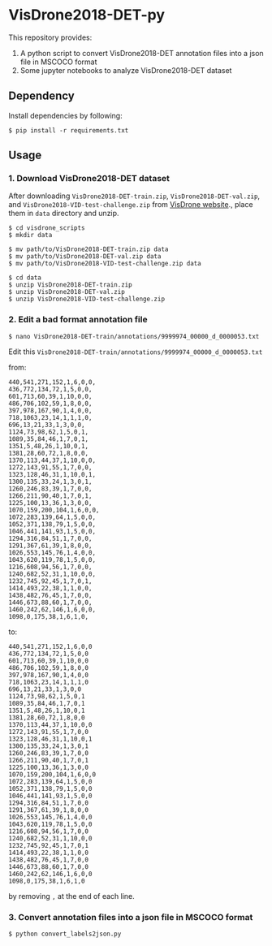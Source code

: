 # VisDrone2018-DET-py

This repository provides:

1. A python script to convert VisDrone2018-DET annotation files into a json file in MSCOCO format
2. Some jupyter notebooks to analyze VisDrone2018-DET dataset

## Dependency

Install dependencies by following:

```
$ pip install -r requirements.txt
```

## Usage

### 1. Download VisDrone2018-DET dataset

After downloading `VisDrone2018-DET-train.zip`, `VisDrone2018-DET-val.zip`, 
and `VisDrone2018-VID-test-challenge.zip` from [VisDrone website](http://aiskyeye.com/views/index)., 
place them in `data` directory and unzip.

```
$ cd visdrone_scripts
$ mkdir data

$ mv path/to/VisDrone2018-DET-train.zip data
$ mv path/to/VisDrone2018-DET-val.zip data
$ mv path/to/VisDrone2018-VID-test-challenge.zip data

$ cd data
$ unzip VisDrone2018-DET-train.zip
$ unzip VisDrone2018-DET-val.zip
$ unzip VisDrone2018-VID-test-challenge.zip
```

### 2. Edit a bad format annotation file

```
$ nano VisDrone2018-DET-train/annotations/9999974_00000_d_0000053.txt
```

Edit this `VisDrone2018-DET-train/annotations/9999974_00000_d_0000053.txt`

from:

```
440,541,271,152,1,6,0,0,
436,772,134,72,1,5,0,0,
601,713,60,39,1,10,0,0,
486,706,102,59,1,8,0,0,
397,978,167,90,1,4,0,0,
718,1063,23,14,1,1,1,0,
696,13,21,33,1,3,0,0,
1124,73,98,62,1,5,0,1,
1089,35,84,46,1,7,0,1,
1351,5,48,26,1,10,0,1,
1381,28,60,72,1,8,0,0,
1370,113,44,37,1,10,0,0,
1272,143,91,55,1,7,0,0,
1323,128,46,31,1,10,0,1,
1300,135,33,24,1,3,0,1,
1260,246,83,39,1,7,0,0,
1266,211,90,40,1,7,0,1,
1225,100,13,36,1,3,0,0,
1070,159,200,104,1,6,0,0,
1072,283,139,64,1,5,0,0,
1052,371,138,79,1,5,0,0,
1046,441,141,93,1,5,0,0,
1294,316,84,51,1,7,0,0,
1291,367,61,39,1,8,0,0,
1026,553,145,76,1,4,0,0,
1043,620,119,78,1,5,0,0,
1216,608,94,56,1,7,0,0,
1240,682,52,31,1,10,0,0,
1232,745,92,45,1,7,0,1,
1414,493,22,38,1,1,0,0,
1438,482,76,45,1,7,0,0,
1446,673,88,60,1,7,0,0,
1460,242,62,146,1,6,0,0,
1098,0,175,38,1,6,1,0,
```

to:

```
440,541,271,152,1,6,0,0
436,772,134,72,1,5,0,0
601,713,60,39,1,10,0,0
486,706,102,59,1,8,0,0
397,978,167,90,1,4,0,0
718,1063,23,14,1,1,1,0
696,13,21,33,1,3,0,0
1124,73,98,62,1,5,0,1
1089,35,84,46,1,7,0,1
1351,5,48,26,1,10,0,1
1381,28,60,72,1,8,0,0
1370,113,44,37,1,10,0,0
1272,143,91,55,1,7,0,0
1323,128,46,31,1,10,0,1
1300,135,33,24,1,3,0,1
1260,246,83,39,1,7,0,0
1266,211,90,40,1,7,0,1
1225,100,13,36,1,3,0,0
1070,159,200,104,1,6,0,0
1072,283,139,64,1,5,0,0
1052,371,138,79,1,5,0,0
1046,441,141,93,1,5,0,0
1294,316,84,51,1,7,0,0
1291,367,61,39,1,8,0,0
1026,553,145,76,1,4,0,0
1043,620,119,78,1,5,0,0
1216,608,94,56,1,7,0,0
1240,682,52,31,1,10,0,0
1232,745,92,45,1,7,0,1
1414,493,22,38,1,1,0,0
1438,482,76,45,1,7,0,0
1446,673,88,60,1,7,0,0
1460,242,62,146,1,6,0,0
1098,0,175,38,1,6,1,0
```

by removing `,` at the end of each line.

### 3. Convert annotation files into a json file in MSCOCO format

```
$ python convert_labels2json.py
```
